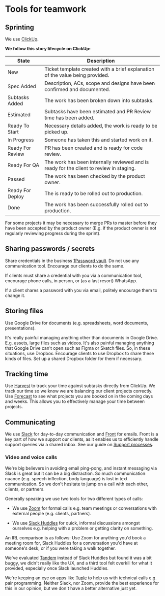 # Tools for teamwork

## Sprinting
We use [ClickUp](https://app.clickup.com/).

**We follow this story lifecycle on ClickUp:**

| State            | Description                                                                             |
|------------------|-----------------------------------------------------------------------------------------|
| New              | Ticket template created with a brief explanation of the value being provided.           |
| Spec Added       | Description, ACs, scope and designs have been confirmed and documented.                 |
| Subtasks Added   | The work has been broken down into subtasks.                                            |
| Estimated        | Subtasks have been estimated and PR Review time has been added.                         |
| Ready To Start   | Necessary details added, the work is ready to be picked up.                             |
| In Progress      | Someone has taken this and started work on it.                                          |
| Ready For Review | PR has been created and is ready for code review.                                        |
| Ready For QA     | The work has been internally reviewed and is ready for the client to review in staging. |
| Passed           | The work has been checked by the product owner.                                         |
| Ready For Deploy | The is ready to be rolled out to production.                                            |
| Done             | The work has been successfully rolled out to production.                                |


For some projects it may be necessary to merge PRs to master before they have
been accepted by the product owner (E.g. if the product owner is not regularly
reviewing progress during the sprint).

## Sharing passwords / secrets
Share credentials in the business [1Password vault](https://1password.com/). Do
not use any communication tool. Encourage our clients to do the same.

If clients must share a credential with you via a communication tool, encourage
phone calls, in person, or (as a last resort) WhatsApp.

If a client shares a password with you via email, politely encourage them to
change it.

## Storing files
Use Google Drive for documents (e.g. spreadsheets, word documents,
presentations).

It's really painful managing anything other than documents in Google Drive.
E.g. assets, large files such as videos. It's also painful managing anything
that Google Drive can't open such as Figma or Sketch files. So, in these
situations, use Dropbox. Encourage clients to use Dropbox to share these
kinds of files. Set up a shared Dropbox folder for them if necessary.

## Tracking time
Use [Harvest](https://www.getharvest.com) to track your time against subtasks 
directly from ClickUp. We track our time so we know we are balancing our client
projects correctly. Use [Forecast](https://forecastapp.com/) to see what projects
you are booked on in the coming days and weeks. This allows you to effectively
manage your time between projects.

## Communicating
We use [Slack](https://slack.com/) for day-to-day communication and
[Front](https://frontapp.com/) for emails. Front is a key part of how we
support our clients, as it enables us to efficiently handle support queries via
a shared inbox. See our guide on [Support
processes](../04-ongoing-support/02-support-processes.md).

### Video and voice calls
We're big believers in avoiding email ping-pong, and instant messaging via 
Slack is great but it can be a big distraction. So much communication nuance
(e.g. speech inflection, body language) is lost in text communication. So we
don't hesitate to jump on a call with each other, clients, or partners.

Generally speaking we use two tools for two different types of calls:

 - We use [Zoom](https://zoom.us) for formal calls e.g. team meetings or
   conversations with external people (e.g. clients, partners).

 - We use [Slack Huddles](https://slack.com/intl/en-gb/help/articles/4402059015315-Use-huddles-in-Slack)
   for quick, informal discussions amongst ourselves e.g. helping with a
   problem or getting clarity on something.

An IRL comparison is as follows: Use Zoom for anything you'd book a meeting
room for, Slack Huddles for a conversation you'd have at someone's desk, or
if you were taking a walk together.

We've evaluated [Tandem](https://tandem.chat/) instead of Slack Huddles but
found it was a bit buggy, we didn't really like the UX, and a third tool felt
overkill for what it provided, especially once Slack launched Huddles.

We're keeping an eye on apps like [Tuple](https://tuple.app/) to help us
with technical calls e.g. pair programming. Neither Slack, nor Zoom, provide 
the best experience for this in our opinion, but we don't have a better 
alternative just yet.
